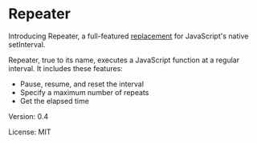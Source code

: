 # Repeater

Introducing Repeater, a full-featured [replacement](http://zetafleet.com/blog/why-i-consider-setinterval-harmful) for JavaScript's native setInterval.

Repeater, true to its name, executes a JavaScript function at a regular interval. It includes these features:

* Pause, resume, and reset the interval
* Specify a maximum number of repeats
* Get the elapsed time

Version: 0.4

License: MIT

